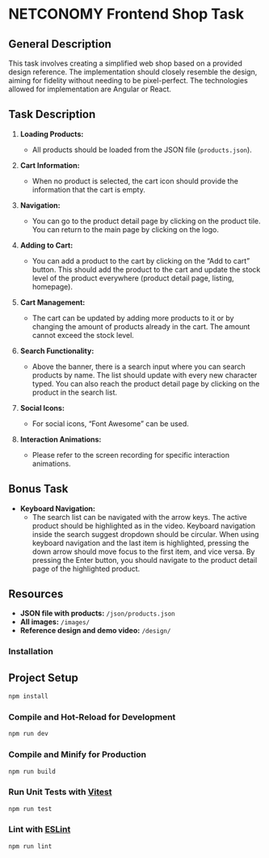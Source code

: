 # NETCONOMY Frontend Shop Task

## General Description

This task involves creating a simplified web shop based on a provided design reference. The implementation should closely resemble the design, aiming for fidelity without needing to be pixel-perfect. The technologies allowed for implementation are Angular or React.

## Task Description

1. **Loading Products:**

   - All products should be loaded from the JSON file (`products.json`).

2. **Cart Information:**

   - When no product is selected, the cart icon should provide the information that the cart is empty.

3. **Navigation:**

   - You can go to the product detail page by clicking on the product tile. You can return to the main page by clicking on the logo.

4. **Adding to Cart:**

   - You can add a product to the cart by clicking on the “Add to cart” button. This should add the product to the cart and update the stock level of the product everywhere (product detail page, listing, homepage).

5. **Cart Management:**

   - The cart can be updated by adding more products to it or by changing the amount of products already in the cart. The amount cannot exceed the stock level.

6. **Search Functionality:**

   - Above the banner, there is a search input where you can search products by name. The list should update with every new character typed. You can also reach the product detail page by clicking on the product in the search list.

7. **Social Icons:**

   - For social icons, “Font Awesome” can be used.

8. **Interaction Animations:**
   - Please refer to the screen recording for specific interaction animations.

## Bonus Task

- **Keyboard Navigation:**
  - The search list can be navigated with the arrow keys. The active product should be highlighted as in the video. Keyboard navigation inside the search suggest dropdown should be circular. When using keyboard navigation and the last item is highlighted, pressing the down arrow should move focus to the first item, and vice versa. By pressing the Enter button, you should navigate to the product detail page of the highlighted product.

## Resources

- **JSON file with products:** `/json/products.json`
- **All images:** `/images/`
- **Reference design and demo video:** `/design/`

### Installation

## Project Setup

```sh
npm install
```

### Compile and Hot-Reload for Development

```sh
npm run dev
```

### Compile and Minify for Production

```sh
npm run build
```

### Run Unit Tests with [Vitest](https://vitest.dev/)

```sh
npm run test
```

### Lint with [ESLint](https://eslint.org/)

```sh
npm run lint
```
